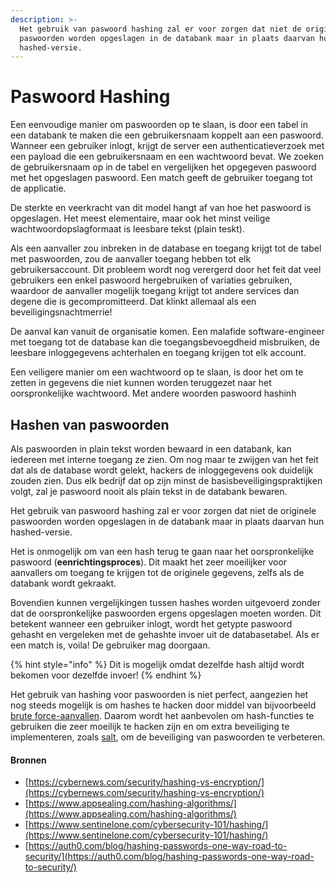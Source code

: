 ```yaml
---
description: >-
  Het gebruik van paswoord hashing zal er voor zorgen dat niet de originele
  paswoorden worden opgeslagen in de databank maar in plaats daarvan hun
  hashed-versie.
---
```


# Paswoord Hashing

Een eenvoudige manier om paswoorden op te slaan, is door een tabel in een databank te maken die een gebruikersnaam koppelt aan een paswoord. Wanneer een gebruiker inlogt, krijgt de server een authenticatieverzoek met een payload die een gebruikersnaam en een wachtwoord bevat. We zoeken de gebruikersnaam op in de tabel en vergelijken het opgegeven paswoord met het opgeslagen paswoord. Een match geeft de gebruiker toegang tot de applicatie.

De sterkte en veerkracht van dit model hangt af van hoe het paswoord is opgeslagen. Het meest elementaire, maar ook het minst veilige wachtwoordopslagformaat is leesbare tekst (plain teskt).

Als een aanvaller zou inbreken in de database en toegang krijgt tot de tabel met paswoorden, zou de aanvaller toegang hebben tot elk gebruikersaccount. Dit probleem wordt nog verergerd door het feit dat veel gebruikers een enkel paswoord hergebruiken of variaties gebruiken, waardoor de aanvaller mogelijk toegang krijgt tot andere services dan degene die is gecompromitteerd. Dat klinkt allemaal als een beveiligingsnachtmerrie!

De aanval kan vanuit de organisatie komen. Een malafide software-engineer met toegang tot de database kan die toegangsbevoegdheid misbruiken, de leesbare inloggegevens achterhalen en toegang krijgen tot elk account.

Een veiligere manier om een wachtwoord op te slaan, is door het om te zetten in gegevens die niet kunnen worden teruggezet naar het oorspronkelijke wachtwoord. Met andere woorden paswoord hashinh

## Hashen van paswoorden

Als paswoorden in plain tekst worden bewaard in een databank, kan iedereen met interne toegang ze zien. Om nog maar te zwijgen van het feit dat als de database wordt gelekt, hackers de inloggegevens ook duidelijk zouden zien. Dus elk bedrijf dat op zijn minst de basisbeveiligingspraktijken volgt, zal je paswoord nooit als plain tekst in de databank bewaren.

Het gebruik van paswoord hashing zal er voor zorgen dat niet de originele paswoorden worden opgeslagen in de databank maar in plaats daarvan hun hashed-versie.

Het is onmogelijk om van een hash terug te gaan naar het oorspronkelijke paswoord (**eenrichtingsproces**). Dit maakt het zeer moeilijker voor aanvallers om toegang te krijgen tot de originele gegevens, zelfs als de databank wordt gekraakt.

Bovendien kunnen vergelijkingen tussen hashes worden uitgevoerd zonder dat de oorspronkelijke paswoorden ergens opgeslagen moeten worden. Dit betekent wanneer een gebruiker inlogt, wordt het getypte paswoord gehasht en vergeleken met de gehashte invoer uit de databasetabel. Als er een match is, voila! De gebruiker mag doorgaan.

{% hint style="info" %}
Dit is mogelijk omdat dezelfde hash altijd wordt bekomen voor dezelfde invoer!
{% endhint %}

Het gebruik van hashing voor paswoorden is niet perfect, aangezien het nog steeds mogelijk is om hashes te hacken door middel van bijvoorbeeld [brute force-aanvallen](https://www.fortinet.com/resources/cyberglossary/brute-force-attack). Daarom wordt het aanbevolen om hash-functies te gebruiken die zeer moeilijk te hacken zijn en om extra beveiliging te implementeren, zoals [salt](paswoord-salting.md), om de beveiliging van paswoorden te verbeteren.

#### Bronnen

* [https://cybernews.com/security/hashing-vs-encryption/](https://cybernews.com/security/hashing-vs-encryption/)
* [https://www.appsealing.com/hashing-algorithms/](https://www.appsealing.com/hashing-algorithms/)
* [https://www.sentinelone.com/cybersecurity-101/hashing/](https://www.sentinelone.com/cybersecurity-101/hashing/)
* [https://auth0.com/blog/hashing-passwords-one-way-road-to-security/](https://auth0.com/blog/hashing-passwords-one-way-road-to-security/)

